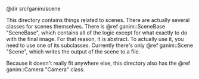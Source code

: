 @dir src/ganim/scene

This directory contains things related to scenes.  There are actually several
classes for scenes themselves.  There is @ref ganim::SceneBase "SceneBase",
which contains all of the logic except for what exactly to do with the final
image.  For that reason, it is abstract.  To actually use it, you need to use
one of its subclasses.  Currently there's only @ref ganim::Scene "Scene", which
writes the output of the scene to a file.

Because it doesn't really fit anywhere else, this directory also has the @ref
ganim::Camera "Camera" class.
